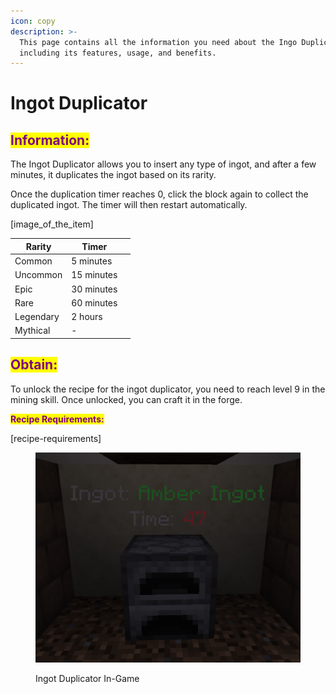 ```yaml
---
icon: copy
description: >-
  This page contains all the information you need about the Ingo Duplicator,
  including its features, usage, and benefits.
---
```


# Ingot Duplicator

## <mark style="color:purple;">Information:</mark>

The Ingot Duplicator allows you to insert any type of ingot, and after a few minutes, it duplicates the ingot based on its rarity.&#x20;

Once the duplication timer reaches 0, click the block again to collect the duplicated ingot. The timer will then restart automatically.

\[image\_of\_the\_item]

<table><thead><tr><th>Rarity</th><th>Timer</th><th data-hidden></th></tr></thead><tbody><tr><td>Common</td><td>5 minutes</td><td></td></tr><tr><td>Uncommon</td><td>15 minutes</td><td></td></tr><tr><td>Epic</td><td>30 minutes</td><td></td></tr><tr><td>Rare</td><td>60 minutes</td><td></td></tr><tr><td>Legendary</td><td>2 hours</td><td></td></tr><tr><td>Mythical</td><td>-</td><td></td></tr></tbody></table>

## <mark style="color:purple;">Obtain:</mark>

To unlock the recipe for the ingot duplicator, you need to reach level 9 in the mining skill. Once unlocked, you can craft it in the forge.

<mark style="color:purple;">**Recipe Requirements:**</mark>

\[recipe-requirements]

<figure><img src="../../../.gitbook/assets/image (2).png" alt=""><figcaption><p>Ingot Duplicator In-Game</p></figcaption></figure>
